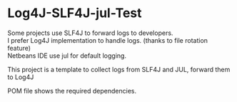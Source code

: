# Log4J-SLF4J-jul-Test

Some projects use SLF4J to forward logs to developers.<br/>
I prefer Log4J implementation to handle logs. (thanks to file rotation feature)<br/>
Netbeans IDE use jul for default logging.<br/>

This project is a template to collect logs from SLF4J and JUL, forward them to Log4J<br/>

POM file shows the required dependencies.
